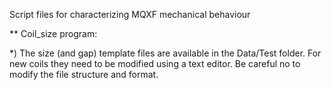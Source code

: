 Script files for characterizing MQXF mechanical behaviour


** Coil_size program:

*) The size (and gap) template files are available in the Data/Test folder. For new coils they need to be modified using a text editor. Be careful no to modify the file structure and format.
